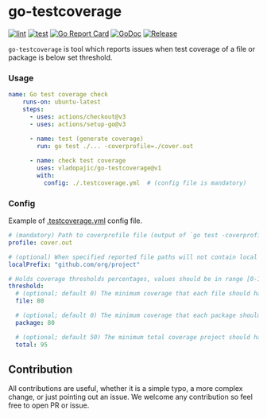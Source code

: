 # go-testcoverage

[![lint](https://github.com/vladopajic/go-testcoverage/actions/workflows/lint.yml/badge.svg?branch=main)](https://github.com/vladopajic/go-testcoverage/actions/workflows/lint.yml)
[![test](https://github.com/vladopajic/go-testcoverage/actions/workflows/test.yml/badge.svg?branch=main)](https://github.com/vladopajic/go-testcoverage/actions/workflows/test.yml)
[![Go Report Card](https://goreportcard.com/badge/github.com/vladopajic/go-testcoverage?cache=v1)](https://goreportcard.com/report/github.com/vladopajic/go-testcoverage)
[![GoDoc](https://godoc.org/github.com/vladopajic/go-testcoverage?status.svg)](https://godoc.org/github.com/vladopajic/go-testcoverage)
[![Release](https://img.shields.io/github/release/vladopajic/go-testcoverage.svg?style=flat-square)](https://github.com/vladopajic/go-testcoverage/releases/latest)


`go-testcoverage` is tool which reports issues when test coverage of a file or package is below set threshold.

### Usage

```yml
name: Go test coverage check
    runs-on: ubuntu-latest
    steps:
      - uses: actions/checkout@v3
      - uses: actions/setup-go@v3
      
      - name: test (generate coverage)
        run: go test ./... -coverprofile=./cover.out

      - name: check test coverage
        uses: vladopajic/go-testcoverage@v1
        with:
          config: ./.testcoverage.yml  # (config file is mandatory)
```

### Config
Example of [.testcoverage.yml](./.testcoverage.example.yml) config file.

```yml
# (mandatory) Path to coverprofile file (output of `go test -coverprofile` command)
profile: cover.out

# (optional) When specified reported file paths will not contain local prefix in the output
localPrefix: "github.com/org/project"

# Holds coverage thresholds percentages, values should be in range [0-100]
threshold:
  # (optional; default 0) The minimum coverage that each file should have
  file: 80

  # (optional; default 0) The minimum coverage that each package should have
  package: 80

  # (optional; default 50) The minimum total coverage project should have
  total: 95
```

## Contribution

All contributions are useful, whether it is a simple typo, a more complex change, or just pointing out an issue. We welcome any contribution so feel free to open PR or issue. 
